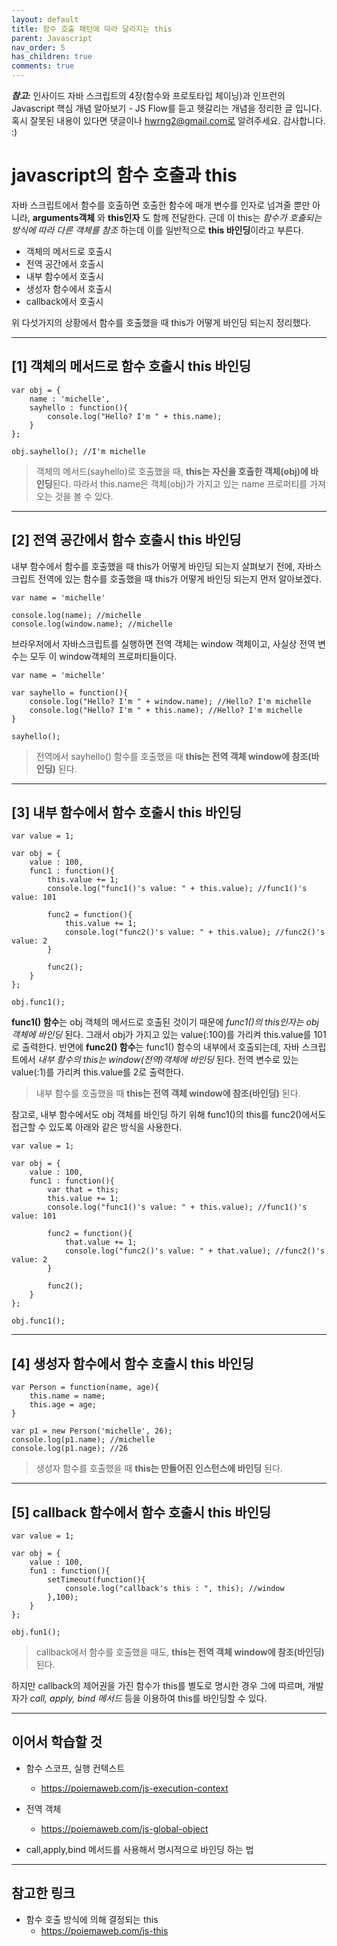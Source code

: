 ```yaml
---
layout: default
title: 함수 호출 패턴에 따라 달라지는 this
parent: Javascript
nav_order: 5
has_children: true
comments: true
---
```


**_참고:_** 인사이드 자바 스크립트의 4장(함수와 프로토타입 체이닝)과 인프런의 Javascript 핵심 개념 알아보기 - JS Flow를 듣고 헷갈리는 개념을 정리한 글 입니다. 혹시 잘못된 내용이 있다면 댓글이나 hwrng2@gmail.com로 알려주세요. 감사합니다. :)

# javascript의 함수 호출과 this

자바 스크립트에서 함수를 호출하면 호출한 함수에 매개 변수를 인자로 넘겨줄 뿐만 아니라, **arguments객체** 와 **this인자** 도 함께 전달한다. 근데 이 this는 _함수가 호출되는 방식에 따라 다른 객체를 참조_ 하는데 이를 일반적으로 **this 바인딩**이라고 부른다.

- 객체의 메서드로 호출시
- 전역 공간에서 호출시
- 내부 함수에서 호출시
- 생성자 함수에서 호출시
- callback에서 호출시

위 다섯가지의 상황에서 함수를 호출했을 때 this가 어떻게 바인딩 되는지 정리했다.

---

## [1] 객체의 메서드로 함수 호출시 this 바인딩

```
var obj = {
    name : 'michelle',
    sayhello : function(){
        console.log("Hello? I'm " + this.name);
    }
};

obj.sayhello(); //I'm michelle
```

> 객체의 메서드(sayhello)로 호출했을 때, **this는 자신을 호출한 객체(obj)에 바인딩**된다. 따라서 this.name은 객체(obj)가 가지고 있는 name 프로퍼티를 가져오는 것을 볼 수 있다.

---

## [2] 전역 공간에서 함수 호출시 this 바인딩

내부 함수에서 함수를 호출했을 때 this가 어떻게 바인딩 되는지 살펴보기 전에, 자바스크립트 전역에 있는 함수를 호출했을 때 this가 어떻게 바인딩 되는지 먼저 알아보겠다.

```
var name = 'michelle'

console.log(name); //michelle
console.log(window.name); //michelle
```

브라우저에서 자바스크립트를 실행하면 전역 객체는 window 객체이고, 사실상 전역 변수는 모두 이 window객체의 프로퍼티들이다.

```
var name = 'michelle'

var sayhello = function(){
    console.log("Hello? I'm " + window.name); //Hello? I'm michelle
    console.log("Hello? I'm " + this.name); //Hello? I'm michelle
}

sayhello();

```

> 전역에서 sayhello() 함수를 호출했을 때 **this는 전역 객체 window에 참조(바인딩)** 된다.

---

## [3] 내부 함수에서 함수 호출시 this 바인딩

```
var value = 1;

var obj = {
    value : 100,
    func1 : function(){
        this.value += 1;
        console.log("func1()'s value: " + this.value); //func1()'s value: 101

        func2 = function(){
            this.value += 1;
            console.log("func2()'s value: " + this.value); //func2()'s value: 2
        }

        func2();
    }
};

obj.func1();
```

**func1() 함수**는 obj 객체의 메서드로 호출된 것이기 때문에 _func1()의 this인자는 obj 객체에 바인딩_ 된다. 그래서 obj가 가지고 있는 value(:100)를 가리켜 this.value를 101로 출력한다. 반면에 **func2() 함수**는 func1() 함수의 내부에서 호출되는데, 자바 스크립트에서 _내부 함수의 this는 window(전역)객체에 바인딩_ 된다. 전역 변수로 있는 value(:1)를 가리켜 this.value를 2로 출력한다.

> 내부 함수를 호출했을 때 **this는 전역 객체 window에 참조(바인딩)** 된다.

참고로, 내부 함수에서도 obj 객체를 바인딩 하기 위해 func1()의 this를 func2()에서도 접근할 수 있도록 아래와 같은 방식을 사용한다.

```
var value = 1;

var obj = {
    value : 100,
    func1 : function(){
        var that = this;
        this.value += 1;
        console.log("func1()'s value: " + this.value); //func1()'s value: 101

        func2 = function(){
            that.value += 1;
            console.log("func2()'s value: " + that.value); //func2()'s value: 2
        }

        func2();
    }
};

obj.func1();
```

---

## [4] 생성자 함수에서 함수 호출시 this 바인딩

```
var Person = function(name, age){
    this.name = name;
    this.age = age;
}

var p1 = new Person('michelle', 26);
console.log(p1.name); //michelle
console.log(p1.nage); //26
```

> 생성자 함수를 호출했을 때 **this는 만들어진 인스턴스에 바인딩** 된다.

---

## [5] callback 함수에서 함수 호출시 this 바인딩

```
var value = 1;

var obj = {
    value : 100,
    fun1 : function(){
        setTimeout(function(){
            console.log("callback's this : ", this); //window
        },100);
    }
};

obj.fun1();
```

> callback에서 함수를 호출했을 때도, **this는 전역 객체 window에 참조(바인딩)** 된다.

하지만 callback의 제어권을 가진 함수가 this를 별도로 명시한 경우 그에 따르며, 개발자가 _call, apply, bind 메서드_ 등을 이용하여 this를 바인딩할 수 있다.

---

## 이어서 학습할 것

- 함수 스코프, 실행 컨텍스트

  - https://poiemaweb.com/js-execution-context

- 전역 객체

  - https://poiemaweb.com/js-global-object

- call,apply,bind 메서드를 사용해서 명시적으로 바인딩 하는 법

---

## 참고한 링크

- 함수 호출 방식에 의해 결정되는 this
  - https://poiemaweb.com/js-this
